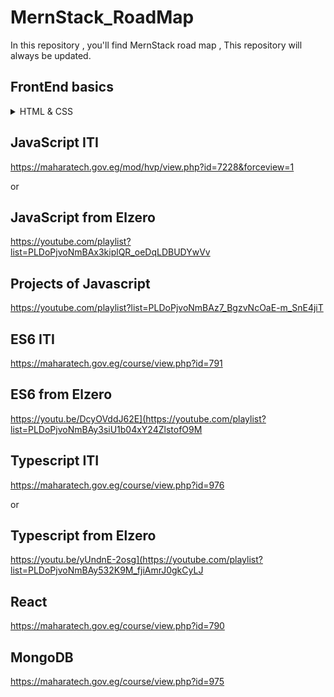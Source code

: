 # MernStack_RoadMap
In this repository , you'll find MernStack road map , This repository will always be updated.

## FrontEnd basics 

<details>

  <summary>HTML & CSS</summary>
  
  📹 [ HTML & CSS - ITI ](https://maharatech.gov.eg/course/view.php?id=36)
  
  OR 

  📹 [ HTML - Elzero ](https://youtube.com/playlist?list=PLDoPjvoNmBAw_t_XWUFbBX-c9MafPk9ji)

  📹 [ CSS - Elzero ](https://youtube.com/playlist?list=PLDoPjvoNmBAzjsz06gkzlSrlev53MGIKe)

</details>

## JavaScript ITI

https://maharatech.gov.eg/mod/hvp/view.php?id=7228&forceview=1

or 

## JavaScript from Elzero 

https://youtube.com/playlist?list=PLDoPjvoNmBAx3kiplQR_oeDqLDBUDYwVv

## Projects of Javascript 

https://youtube.com/playlist?list=PLDoPjvoNmBAz7_BgzvNcOaE-m_SnE4jiT

## ES6 ITI

https://maharatech.gov.eg/course/view.php?id=791

## ES6 from Elzero 

https://youtu.be/DcyOVddJ62E](https://youtube.com/playlist?list=PLDoPjvoNmBAy3siU1b04xY24ZlstofO9M

## Typescript ITI

https://maharatech.gov.eg/course/view.php?id=976

or 

## Typescript from Elzero 

https://youtu.be/yUndnE-2osg](https://youtube.com/playlist?list=PLDoPjvoNmBAy532K9M_fjiAmrJ0gkCyLJ

## React 

https://maharatech.gov.eg/course/view.php?id=790

## MongoDB

https://maharatech.gov.eg/course/view.php?id=975

